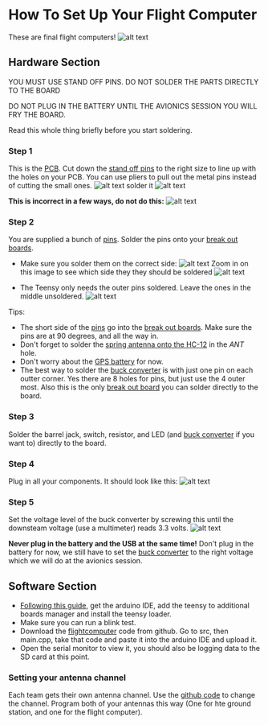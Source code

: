 # How To Set Up Your Flight Computer
These are final flight computers! ![alt text](photos/avionics3.jpg)
## Hardware Section
YOU MUST USE STAND OFF PINS. DO NOT SOLDER THE PARTS DIRECTLY TO THE BOARD

DO NOT PLUG IN THE BATTERY UNTIL THE AVIONICS SESSION YOU WILL FRY THE BOARD.


Read this whole thing briefly before you start soldering. 
### Step 1
This is the [PCB](../kits/photos/parts/pcb.jpg). Cut down the [stand off pins](photos/standoff.jpg) to the right size to line up with the holes on your PCB. You can use pliers to pull out the metal pins instead of cutting the small ones.
![alt text](photos/1.jpg)
solder it
![alt text](photos/2.jpg)

**This is incorrect in a few ways, do not do this:** ![alt text](photos/dontdothis.jpg)

### Step 2
You are supplied a bunch of [pins].
Solder the pins onto your [break out boards]. 
- Make sure you solder them on the correct side: ![alt text](photos/correctside.jpg) Zoom in on this image to see which side they they should be soldered ![alt text](photos/final.jpg)

- The Teensy only needs the outer pins soldered. Leave the ones in the middle unsoldered. ![alt text](photos/teensytip.jpg)

Tips:
 - The short side of the [pins] go into the [break out boards].  Make sure the pins are at 90 degrees, and all the way in. 
 - Don't forget to solder the [spring antenna onto the HC-12](photos/antenna.jpg) in the *ANT* hole.
 - Don't worry about the [GPS battery](photos/gpsbattery.jpg) for now.
 - The best way to solder the [buck converter] is with just one pin on each outter corner. Yes there are 8 holes for pins, but just use the 4 outer most. Also this is the only [break out board] you can solder directly to the board.


### Step 3
Solder the barrel jack, switch, resistor, and LED (and [buck converter] if you want to) directly to the board.

### Step 4 
Plug in all your components. It should look like this:
![alt text](photos/avionics.jpg)

### Step 5
Set the voltage level of the buck converter by screwing this until the downsteam voltage (use a multimeter) reads 3.3 volts.
![alt text](<Screenshot 2024-05-28 at 8.18.27 AM.png>)

 **Never plug in the battery and the USB at the same time!**
 Don't plug in the battery for now, we still have to set the [buck converter] to the right voltage which we will do at the avionics session.

## Software Section
- [Following this guide](https://www.pjrc.com/teensy/td_download.html), get the arduino IDE, add the teensy to additional boards manager and install the teensy loader.
- Make sure you can run a blink test.
- Download the [flightcomputer](https://github.com/marstmu/flightcomputer) code from github. Go to src, then main.cpp, take that code and paste it into the arduino IDE and upload it.
- Open the serial monitor to view it, you should also be logging data to the SD card at this point.
### Setting your antenna channel
Each team gets their own antenna channel. Use the [github code](https://github.com/marstmu/flightcomputerchannelselect) to change the channel. Program both of your antennas this way (One for hte ground station, and one for the flight computer).

[pins]: photos/pins.jpg

[break out boards]: photos/breakoutboards.jpg
[break out board]: photos/breakoutboards.jpg
[buck converter]: ../kits/photos/parts/bucknswitch.jpg